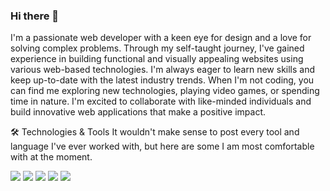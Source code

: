 ### Hi there 👋

I'm a passionate web developer with a keen eye for design and a love for solving complex problems. Through my self-taught journey, I've gained experience in building functional and visually appealing websites using various web-based technologies. I'm always eager to learn new skills and keep up-to-date with the latest industry trends. When I'm not coding, you can find me exploring new technologies, playing video games, or spending time in nature. I'm excited to collaborate with like-minded individuals and build innovative web applications that make a positive impact.

🛠️ Technologies & Tools
It wouldn't make sense to post every tool and language I've ever worked with, but here are some I am most comfortable with at the moment.

![](https://img.shields.io/badge/Code-JavaScript-informational?style=flat&color=informational&logo=javascript)
![](https://img.shields.io/badge/Code-React-informational?style=flat&color=informational&logo=react)
![](https://img.shields.io/badge/Code-Node-informational?style=flat&color=informational&logo=node.js)
![](https://img.shields.io/badge/Tool-Webpack-informational?style=flat&color=warning&logo=webpack)
![](https://img.shields.io/badge/Tool-Docker-informational?style=flat&color=warning&logo=docker)
